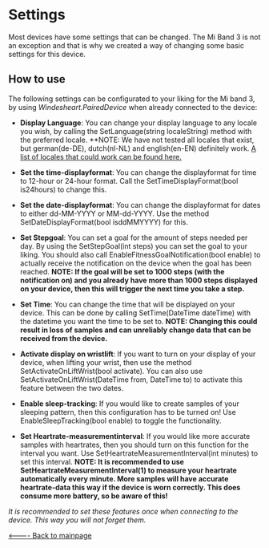 # Settings

Most devices have some settings that can be changed. The Mi Band 3 is not an exception and that is why we created a way of changing some basic settings for this device.

## How to use

The following settings can be configurated to your liking for the Mi band 3, by using *Windesheart.PairedDevice* when already connected to the device:

* **Display Language**: You can change your display language to any locale you wish, by calling the SetLanguage(string localeString) method with the preferred locale.
**NOTE: We have not tested all locales that exist, but german(de-DE), dutch(nl-NL) and english(en-EN) definitely work.
[A list of locales that could work can be found here.](https://stackoverflow.com/questions/3191664/list-of-all-locales-and-their-short-codes)

* **Set the time-displayformat**: You can change the displayformat for time to 12-hour or 24-hour format. Call the SetTimeDisplayFormat(bool is24hours) to change this.

* **Set the date-displayformat**: You can change the displayformat for dates to either dd-MM-YYYY or MM-dd-YYYY. Use the method SetDateDisplayFormat(bool isddMMYYYY) for this.

* **Set Stepgoal**: You can set a goal for the amount of steps needed per day. By using the SetStepGoal(int steps) you can set the goal to your liking. You should also call EnableFitnessGoalNotification(bool enable) to actually receive the notification on the device when the goal has been reached. **NOTE: If the goal will be set to 1000 steps (with the notification on) and you already have more than 1000 steps displayed on your device, then this will trigger the next time you take a step.**

* **Set Time**: You can change the time that will be displayed on your device. This can be done by calling SetTime(DateTime dateTime) with the datetime you want the time to be set to. **NOTE: Changing this could result in loss of samples and can unreliably change data that can be received from the device.**

* **Activate display on wristlift**: If you want to turn on your display of your device, when lifting your wrist, then use the method SetActivateOnLiftWrist(bool activate). You can also use SetActivateOnLiftWrist(DateTime from, DateTime to) to activate this feature between the two dates.

* **Enable sleep-tracking**: If you would like to create samples of your sleeping pattern, then this configuration has to be turned on! Use EnableSleepTracking(bool enable) to toggle the functionality.

* **Set Heartrate-measurementinterval**: If you would like more accurate samples with heartrates, then you should turn on this function for the interval you want. Use SetHeartrateMeasurementInterval(int minutes) to set this interval. **NOTE: It is recommended to use SetHeartrateMeasurementInterval(1) to measure your heartrate automatically every minute. More samples will have accurate heartrate-data this way if the device is worn correctly. This does consume more battery, so be aware of this!**

*It is recommended to set these features once when connecting to the device. This way you will not forget them.*


[<---- Back to mainpage](https://github.com/ictinnovaties-zorg/openwindesheart/blob/master/)